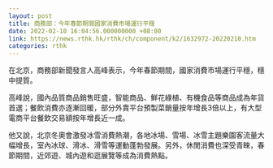 ```yaml
---
layout: post
title: 商務部：今年春節期間國家消費市場運行平穩
date: 2022-02-10 16:04:56.000000000 +08:00
link: https://news.rthk.hk/rthk/ch/component/k2/1632972-20220210.htm
categories: rthk
---
```


在北京，商務部新聞發言人高峰表示，今年春節期間，國家消費市場運行平穩，穩中提質。

高峰說，國內品質商品銷售旺盛，智能商品、鮮花綠植、有機食品等商品成為年貨首選；餐飲消費亦逐漸回暖，部分外賣平台預製菜銷量按年增長3倍以上，有大型電商平台餐飲交易額按年增長近一成。

他又說，北京冬奧會激發冰雪消費熱潮，各地冰場、雪場、冰雪主題樂園客流量大幅增長，室內冰球、滑冰、滑雪等運動蓬勃發展。另外，休閒消費也深受青睞，春節期間，近郊遊、城內遊和逛展覽等成為消費熱點。
